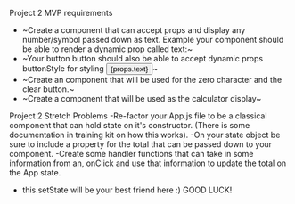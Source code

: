 Project 2 MVP requirements
- ~Create a <NumberButton /> component that can accept props and display any number/symbol passed down as text.
Example your component should be able to render a dynamic prop called text:~
- ~Your button button should also be able to accept dynamic props buttonStyle for styling
<button className={props.buttonStyle}>{props.text}</button>~
- ~Create an <ActionButton /> component that will be used for the zero character and the clear button.~
- ~Create a <CalculatorDisplay /> component that will be used as the calculator display~

Project 2 Stretch Problems
-Re-factor your App.js file to be a classical component that can hold state on it's constructor. (There is some documentation in training kit on how this works).
-On your state object be sure to include a property for the total that can be passed down to your <CalculatorDisplay /> component.
-Create some handler functions that can take in some information from an, onClick and use that information to update the total on the App state.
- this.setState will be your best friend here :)
GOOD LUCK!
